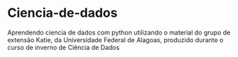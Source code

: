# Ciencia-de-dados
Aprendendo ciencia de dados com python utilizando o material do grupo de extensão Katie, da Universidade Federal de Alagoas, produzido durante o curso de inverno de Ciência de Dados 
